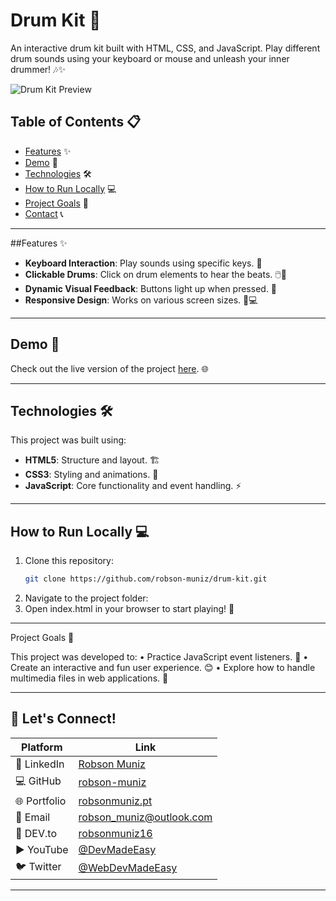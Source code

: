 # Drum Kit 🥁

An interactive drum kit built with HTML, CSS, and JavaScript. Play different drum sounds using your keyboard or mouse and unleash your inner drummer! 🎶✨

![Drum Kit Preview](https://github.com/user-attachments/assets/137b11dc-fd03-41f9-a4c8-cbea4c50ae6b)



## Table of Contents 📋

- [Features](#features) ✨
- [Demo](#demo) 🚀
- [Technologies](#technologies) 🛠️
- [How to Run Locally](#how-to-run-locally) 💻
- [Project Goals](#project-goals) 🎯
- [Contact](#contact) 📞

---

##Features ✨

- **Keyboard Interaction**: Play sounds using specific keys. 🎹
- **Clickable Drums**: Click on drum elements to hear the beats. 🖱️🥁
- **Dynamic Visual Feedback**: Buttons light up when pressed. 🌟
- **Responsive Design**: Works on various screen sizes. 📱💻

---

## Demo 🚀

Check out the live version of the project [here](https://nimble-rugelach-ebe329.netlify.app). 🌐

---

## Technologies 🛠️

This project was built using:

- **HTML5**: Structure and layout. 🏗️
- **CSS3**: Styling and animations. 🎨
- **JavaScript**: Core functionality and event handling. ⚡

---

## How to Run Locally 💻

1. Clone this repository:
   ```bash
   git clone https://github.com/robson-muniz/drum-kit.git
2.	Navigate to the project folder:
3.  Open index.html in your browser to start playing! 🥁

---
Project Goals 🎯

This project was developed to:
	•	Practice JavaScript event listeners. 🔔
	•	Create an interactive and fun user experience. 😊
	•	Explore how to handle multimedia files in web applications. 🎵

 ---

 ## 🤝 Let's Connect!

| Platform | Link |
|----------|------|
| 💼 LinkedIn | [Robson Muniz](https://www.linkedin.com/in/robson-muniz/) |
| 💻 GitHub | [robson-muniz](https://github.com/robson-muniz/) |
| 🌐 Portfolio | [robsonmuniz.pt](https://www.robsonmuniz.pt) |
| 📧 Email | [robson_muniz@outlook.com](mailto:robson_muniz@outlook.com) |
| 📝 DEV.to | [robsonmuniz16](https://dev.to/robsonmuniz16) |
| ▶️ YouTube | [@DevMadeEasy](https://www.youtube.com/@DevMadeEasy) |
| 🐦 Twitter | [@WebDevMadeEasy](https://x.com/WebDevMadeEasy) |

---

 

   
